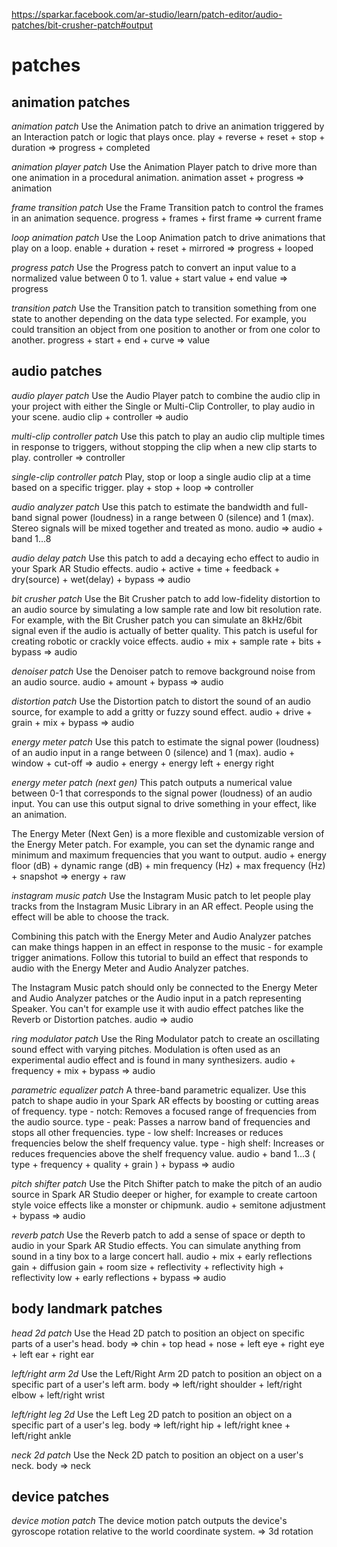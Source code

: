 <https://sparkar.facebook.com/ar-studio/learn/patch-editor/audio-patches/bit-crusher-patch#output>



# patches

## animation patches

*animation patch*
Use the Animation patch to drive an animation triggered by an Interaction patch or logic that plays once.
	play + reverse + reset + stop + duration => progress + completed

*animation player patch*
Use the Animation Player patch to drive more than one animation in a procedural animation.
	animation asset + progress => animation

*frame transition patch*
Use the Frame Transition patch to control the frames in an animation sequence.
	progress + frames + first frame => current frame

*loop animation patch*
Use the Loop Animation patch to drive animations that play on a loop.
	enable + duration + reset + mirrored => progress + looped

*progress patch*
Use the Progress patch to convert an input value to a normalized value between 0 to 1.
	value + start value + end value => progress

*transition patch*
Use the Transition patch to transition something from one state to another depending on the data type selected. For example, you could transition an object from one position to another or from one color to another.
	progress + start + end + curve => value



## audio patches

*audio player patch*
Use the Audio Player patch to combine the audio clip in your project with either the Single or Multi-Clip Controller, to play audio in your scene.
	audio clip + controller => audio

*multi-clip controller patch*
Use this patch to play an audio clip multiple times in response to triggers, without stopping the clip when a new clip starts to play.
	controller => controller

*single-clip controller patch*
Play, stop or loop a single audio clip at a time based on a specific trigger.
	play + stop + loop => controller

*audio analyzer patch*
Use this patch to estimate the bandwidth and full-band signal power (loudness) in a range between 0 (silence) and 1 (max). Stereo signals will be mixed together and treated as mono.
	audio => audio + band 1...8

*audio delay patch*
Use this patch to add a decaying echo effect to audio in your Spark AR Studio effects.
	audio + active + time + feedback + dry(source) + wet(delay) + bypass => audio

*bit crusher patch*
Use the Bit Crusher patch to add low-fidelity distortion to an audio source by simulating a low sample rate and low bit resolution rate. For example, with the Bit Crusher patch you can simulate an 8kHz/6bit signal even if the audio is actually of better quality. This patch is useful for creating robotic or crackly voice effects.
	audio + mix + sample rate + bits + bypass => audio

*denoiser patch*
Use the Denoiser patch to remove background noise from an audio source.
	audio + amount + bypass => audio

*distortion patch*
Use the Distortion patch to distort the sound of an audio source, for example to add a gritty or fuzzy sound effect.
	audio + drive + grain + mix + bypass => audio

*energy meter patch*
Use this patch to estimate the signal power (loudness) of an audio input in a range between 0 (silence) and 1 (max).
	audio + window + cut-off => audio + energy + energy left + energy right

*energy meter patch (next gen)*
This patch outputs a numerical value between 0-1 that corresponds to the signal power (loudness) of an audio input. You can use this output signal to drive something in your effect, like an animation.

The Energy Meter (Next Gen) is a more flexible and customizable version of the Energy Meter patch. For example, you can set the dynamic range and minimum and maximum frequencies that you want to output.
	audio + energy floor (dB) + dynamic range (dB) + min frequency (Hz) + max frequency (Hz) + snapshot => energy + raw

*instagram music patch*
Use the Instagram Music patch to let people play tracks from the Instagram Music Library in an AR effect. People using the effect will be able to choose the track.

Combining this patch with the Energy Meter and Audio Analyzer patches can make things happen in an effect in response to the music - for example trigger animations. Follow this tutorial to build an effect that responds to audio with the Energy Meter and Audio Analyzer patches.

The Instagram Music patch should only be connected to the Energy Meter and Audio Analyzer patches or the Audio input in a patch representing Speaker. You can't for example use it with audio effect patches like the Reverb or Distortion patches.
	audio => audio

*ring modulator patch*
Use the Ring Modulator patch to create an oscillating sound effect with varying pitches. Modulation is often used as an experimental audio effect and is found in many synthesizers.
	audio + frequency + mix + bypass => audio

*parametric equalizer patch*
A three-band parametric equalizer. Use this patch to shape audio in your Spark AR effects by boosting or cutting areas of frequency.
type - notch: Removes a focused range of frequencies from the audio source.
type - peak: Passes a narrow band of frequencies and stops all other frequencies.
type - low shelf: Increases or reduces frequencies below the shelf frequency value.
type - high shelf: Increases or reduces frequencies above the shelf frequency value.
	audio + band 1...3 ( type + frequency + quality + grain ) + bypass => audio

*pitch shifter patch*
Use the Pitch Shifter patch to make the pitch of an audio source in Spark AR Studio deeper or higher, for example to create cartoon style voice effects like a monster or chipmunk.
	audio + semitone adjustment + bypass => audio

*reverb patch*
Use the Reverb patch to add a sense of space or depth to audio in your Spark AR Studio effects. You can simulate anything from sound in a tiny box to a large concert hall.
	audio + mix + early reflections gain + diffusion gain + room size + reflectivity + reflectivity high + reflectivity low + early reflections + bypass => audio



## body landmark patches

*head 2d patch*
Use the Head 2D patch to position an object on specific parts of a user's head.
	body => chin + top head + nose + left eye + right eye + left ear + right ear

*left/right arm 2d*
Use the Left/Right Arm 2D patch to position an object on a specific part of a user's left arm.
	body => left/right shoulder + left/right elbow + left/right wrist

*left/right leg 2d*
Use the Left Leg 2D patch to position an object on a specific part of a user's leg.
	body => left/right hip + left/right knee + left/right ankle

*neck 2d patch*
Use the Neck 2D patch to position an object on a user's neck.
	body => neck



## device patches

*device motion patch*
The device motion patch outputs the device's gyroscope rotation relative to the world coordinate system.
	=> 3d rotation

